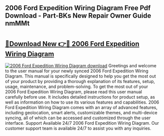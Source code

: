 ## 2006 Ford Expedition Wiring Diagram Free Pdf Download - Part-BKs New Repair Owner Guide nmMMt

# <h2><a href="http://dfph9z.blite.top/?on=2006+Ford+Expedition+Wiring+Diagram">🔗Download New 👉🔴 2006 Ford Expedition Wiring Diagram</a></h2>

[![2006 Ford Expedition Wiring Diagram download](https://i.imgur.com/lujVjoI.png)](http://dfph9z.blite.top/?on=2006+Ford+Expedition+Wiring+Diagram)
Greetings and welcome to the user manual for your newly synced 2006 Ford Expedition Wiring Diagram. This manual is specifically designed to help you get the most out of your product by providing a thorough explanation of its features, setup, usage, maintenance, and problem-solving. To get the most out of your 2006 Ford Expedition Wiring Diagram, please read this user manual carefully before use. It includes detailed instructions for product setup, as well as information on how to use its various features and capabilities. 2006 Ford Expedition Wiring Diagram comes with an array of advanced features, including geolocation, smart alerts, customizable themes, and multi-device syncing, all of which can be accessed and customized through the user interface. Support Available 24/7 2006 Ford Expedition Wiring Diagram. Our customer support team is available 24/7 to assist you with any inquiries.
